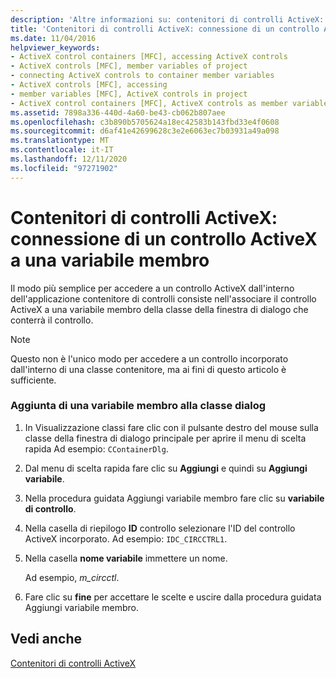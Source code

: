 ```yaml
---
description: 'Altre informazioni su: contenitori di controlli ActiveX: connessione di un controllo ActiveX a una variabile membro'
title: 'Contenitori di controlli ActiveX: connessione di un controllo ActiveX a una variabile membro'
ms.date: 11/04/2016
helpviewer_keywords:
- ActiveX control containers [MFC], accessing ActiveX controls
- ActiveX controls [MFC], member variables of project
- connecting ActiveX controls to container member variables
- ActiveX controls [MFC], accessing
- member variables [MFC], ActiveX controls in project
- ActiveX control containers [MFC], ActiveX controls as member variables
ms.assetid: 7898a336-440d-4a60-be43-cb062b807aee
ms.openlocfilehash: c3b890b5705624a18ec42583b143fbd33e4f0608
ms.sourcegitcommit: d6af41e42699628c3e2e6063ec7b03931a49a098
ms.translationtype: MT
ms.contentlocale: it-IT
ms.lasthandoff: 12/11/2020
ms.locfileid: "97271902"
---
```

# <a name="activex-control-containers-connecting-an-activex-control-to-a-member-variable"></a>Contenitori di controlli ActiveX: connessione di un controllo ActiveX a una variabile membro

Il modo più semplice per accedere a un controllo ActiveX dall'interno dell'applicazione contenitore di controlli consiste nell'associare il controllo ActiveX a una variabile membro della classe della finestra di dialogo che conterrà il controllo.

> [!NOTE]
> Questo non è l'unico modo per accedere a un controllo incorporato dall'interno di una classe contenitore, ma ai fini di questo articolo è sufficiente.

### <a name="adding-a-member-variable-to-the-dialog-class"></a>Aggiunta di una variabile membro alla classe dialog

1. In Visualizzazione classi fare clic con il pulsante destro del mouse sulla classe della finestra di dialogo principale per aprire il menu di scelta rapida Ad esempio: `CContainerDlg`.

1. Dal menu di scelta rapida fare clic su **Aggiungi** e quindi su **Aggiungi variabile**.

1. Nella procedura guidata Aggiungi variabile membro fare clic su **variabile di controllo**.

1. Nella casella di riepilogo **ID** controllo selezionare l'ID del controllo ActiveX incorporato. Ad esempio: `IDC_CIRCCTRL1`.

1. Nella casella **nome variabile** immettere un nome.

   Ad esempio, *m_circctl*.

1. Fare clic su **fine** per accettare le scelte e uscire dalla procedura guidata Aggiungi variabile membro.

## <a name="see-also"></a>Vedi anche

[Contenitori di controlli ActiveX](activex-control-containers.md)

